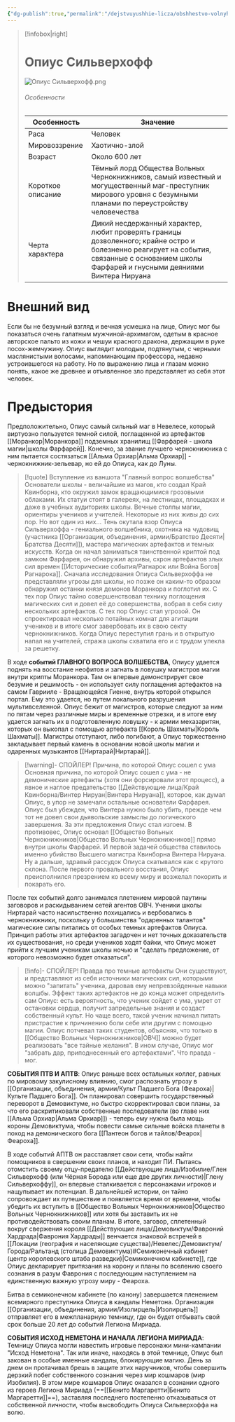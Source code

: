 ```yaml
---
{"dg-publish":true,"permalink":"/dejstvuyushhie-licza/obshhestvo-volnyh-chernoknizhnikov/opius-silverhoff/","dgPassFrontmatter":true}
---
```


> [!infobox|right]
> # Опиус Сильверхофф
> ![Опиус Сильверхофф.png](/img/user/%D0%9E%D0%BF%D0%B8%D1%83%D1%81%20%D0%A1%D0%B8%D0%BB%D1%8C%D0%B2%D0%B5%D1%80%D1%85%D0%BE%D1%84%D1%84.png)
> ###### Особенности
> | Особенность | Значение |
> | ---- | ---- |
> | Раса | Человек|
> | Мировоззрение |Хаотично-злой |
> | Возраст | Около 600 лет|
> | Короткое описание |Тёмный лорд Общества Вольных Чернокнижников, самый известный и могущественный маг-преступник мирового уровня с безумными планами по переустройству человечества|
> | Черта характера |Дикий несдержанный характер, любит проверять границы дозволенного; крайне остро и болезненно реагирует на события, связанные с основанием школы Фарфарей и гнусными деяниями Винтера Нируана|

# Внешний вид

Если бы не безумный взгляд и вечная усмешка на лице, Опиус мог бы показаться очень галатным мужчиной-архимагом, одетым в красное авторское пальто из кожи и чешуи красного дракона, держащим в руке посох-жемчужину. Опиус выглядит молодым, подтянутым, с черными маслянистыми волосами, напоминающим профессора, недавно устроившегося на работу. Но по выражению лица и глазам можно понять, какое же древнее и отъявленное зло представляет из себя этот человек.

# Предыстория

Предположительно, Опиус самый сильный маг в Невелесе, который виртуозно пользуется темной силой, поглащенной из артефактов [[Моранкор\|Моранкора]] подземных хранилищ [[Фарфарей - школа магии\|школы Фарфарей]]. Конечно, за звание лучшего чернокнижника с ним пытается состязаться [[Альма Орхиар\|Альма Орхиар]] - чернокнижник-зельевар, но ей до Опиуса, как до Луны.

> [!quote] Вступление из ваншота "Главный вопрос волшебства"
> Основатели школы - величайшие из магов, кто создал Край Квинборна, кто окружил замок вращающимися грозовыми облаками. Их статуи стоят в галереях, на лестницах, площадках и даже в учебных аудиториях школы. Вечные столпы магии, ориентиры учеников и учителей. Некоторые из них живы до сих пор. Но вот один из них… Тень окутала взор Опиуса Сильверхоффа - гениального волшебника, охотника на чудовищ (участника [[Организации, объединения, армии/Братство Десяти\|Братства Десяти]]), мастера магических артефактов и темных искусств. Когда он начал заниматься таинственной криптой под замком Фарфарея, он обнаружил архивы, схрон артефактов злых сил времен [[Исторические события/Рагнарок или Война Богов\|Рагнарока]]. Сначала исследования Опиуса Сильверхоффа не представляли угрозы для школы, но позже он каким-то образом обнаружил останки князя демонов Моранкора и поглотил их. С тех пор Опиус тайно совершенствовал технику поглощения магических сил и довел её до совершенства, вобрав в себя силу нескольких артефактов. С тех пор Опиус стал угрозой. Он спроектировал несколько потайных комнат для агитации учеников и в итоге смог завербовать их в свою секту чернокнижников. Когда Опиус переступил грань и в открытую напал на учителей, стража школы схватила его и с трудом упекла за решетку. 

В ходе **событий ГЛАВНОГО ВОПРОСА ВОЛШЕБСТВА**, Опиусу удается поднять на восстание неофитов и загнать в ловушку магистров магии внутри крипты Моранкора. Там он впервые демонстрирует свое безумие и решимость - он использует силу поглащения артефактов на самом Гаврииле - Вращающейся Гиенне, внутрь которой открылся портал. Ему это удается, но путем локального разрушения мультивселенной.
Опиус бежит от магистров, которые следуют за ним по пятам через различные миры и временные отрезки, и в итоге ему удается загнать их в подготовленную ловушку - к армии мехазаритян, которых он выкопал с помощью артефакта [[Король Шахматы\|Король Шахматы]]. Магистры отступают, либо погибают, а Опиус торжественно закладывает первый камень в основании новой школы магии и одаренных музыкантов [[Ниртарай\|Ниртарай]].

> [!warning]- СПОЙЛЕР! Причина, по которой Опиус сошел с ума
>  Основная причина, по которой Опиус сошел с ума - не демонические артефакты (хотя они форсировали этот процесс), а явное и наглое предательство [[Действующие лица/Край Квинборна/Винтер Нируан\|Винтера Нируана]], которое, как думал Опиус, в упор не замечали остальные основатели Фарфарея. Опиус был убежден, что Винтера нужно было убить, прежде чем тот не довел свои дьявольские замыслы до логического завершения. За эти предложения Опиус стал изгоем. В противовес, Опиус основал [[Общество Вольных Чернокнижников\|Общество Вольных Чернокнижников]] прямо внутри школы Фарфарей. И первой задачей общества ставилось именно убийство Высшего магистра Квинборна Винтера Нируана.
>   Ну а дальше, здравый рассудок Опиуса скатывался как с крутого склона. После первого провального восстания, Опиус преисполнился презрением ко всему миру и возжелал покорить и покарать его.

После тех событий долго занимался плетением мировой паутины заговоров и раскидыванием сетей агентов ОВЧ. Ученики школы Ниртарай часто насильственно похищались и вербовались в чернокнижники, поскольку у большинства "одаренных талантов" магические силы питались от особых темных артефактов Опиуса. Принцип работы этих артефактов загадочен и нет точных доказательств их существования, но среди учеников ходят байки, что Опиус может прийти к лучшим ученикам школы ночью и "сделать предложение, от которого невозможно будет отказаться".
> [!info]- СПОЙЛЕР! Правда про темные артефакты
>  Они существуют, и представляют из себя источники магических сил, которыми можно "запитать" ученика, даровав ему непревзойденные навыки волшбы. Эффект таких артефактов не до конца может определить сам Опиус: есть вероятность, что ученик сойдет с ума, умрет от остановки сердца, получит запредельные знания и создаст собственный культ. Но чаще всего, такой ученик начинал питать пристрастие к причинению боли себе или другим с помощью магии. Опиус потчевал таких студентов, объясняя, что только в [[Общество Вольных Чернокнижников\|ОВЧ]] можно будет реализовать "все тайные желания". В ином случае, Опиус мог "забрать дар, приподнесенный его артефактами". Что правда - мог.

**СОБЫТИЯ ПТВ И АПТВ**:
Опиус раньше всех остальных коллег, равных по мировому закулисному влиянию, смог распознать угрозу в [[Организации, объединения, армии/Культ Падшего Бога (Феароха)\|Культе Падшего Бога]]. Он планировал совершить государственный переворот в Демовиктуме, но быстро скорректировал свои планы, за что его раскритиковали собственные последователи (во главе них [[Альма Орхиар\|Альма Орхиар]]) - теперь ему нужна была мощь короны Демовиктума, чтобы повести самые сильные войска планеты в поход на демонического бога [[Пантеон богов и тайлов/Феарох\|Феароха]].

В ходе событий АПТВ он расставляет свои сети, чтобы найти помощников в свершении своих планов, и находит ПИ. Пытаясь отомстить своему отцу-предателю [[Действующие лица/Изобилие/Глен Сильверхофф (или Чёрная Борода или еще две других личности)\|Глену Сильверхоффу]], он впервые сталкивается с персонажами игроков и нащупывает их потенциал.
В дальнейшей истории, он тайно сопровождает их путешествие и появляется время от времени, чтобы убедить их вступить в [[Общество Вольных Чернокнижников\|Общество Вольных Чернокнижников]] или хотя бы заставить их не противодействовать своим планам.
В итоге, заговор, сплетенный вокруг свержения короля [[Действующие лица/Демовиктум/Фавроний Хардрада\|Фаврония Хардрады]] венчается знаковой встречей в [[Локации (география и населяющие существа)/Невелес/Демовиктум/Города/Ральтанд (столица Демовиктума)#Семиконечный кабинет (центр королевского штаба разведки)\|Семиконечном кабинете]], где Опиус декларирует притязания на корону и планы по вселению своего сознания в разум Фаврония с последующим наступлением на единственную важную угрозу миру - Феароха.

Битва в семиконечном кабинете (по канону) завершается пленением всемирного преступника Опиуса в кандалы Неметона. Организация [[Организации, объединения, армии/Изолирцель\|Изолирцель]] отправляет его в межпланарную темницу, где он будет отбывать свой срок больше 20 лет до событий Легиона Мириада.

**СОБЫТИЯ ИСХОД НЕМЕТОНА И НАЧАЛА ЛЕГИОНА МИРИАДА**:
Темницу Опиуса могли навестить игровые персонажи мини-кампании "Исход Неметона". 
Так или иначе, находясь в этой темнице, Опиус был закован в особые именные кандалы, блокирующие магию. День за днем он протачивал брешь в защите этих наручников, чтобы совершить дерзкий побег собственного сознания через мир кошмаров (мир Изобилия).
В этом мире кошмаров Опиус оказался в сознании одного из героев Легиона Мириада (==[[Бенито Маргаретти\|Бенито Маргаретти]]==), заставляя последнего постепенно отказываться от собственной личности, чтобы высвободить Опиуса Сильверхоффа на волю.